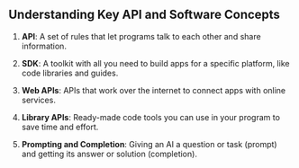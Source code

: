 
## Understanding Key API and Software Concepts

1. **API**: A set of rules that let programs talk to each other and share information.

2. **SDK**: A toolkit with all you need to build apps for a specific platform, like code libraries and guides.

3. **Web APIs**: APIs that work over the internet to connect apps with online services.

4. **Library APIs**: Ready-made code tools you can use in your program to save time and effort.

5. **Prompting and Completion**: Giving an AI a question or task (prompt) and getting its answer or solution (completion).
